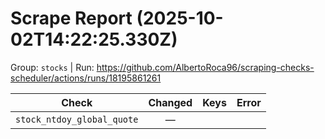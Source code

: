 # Scrape Report (2025-10-02T14:22:25.330Z)

Group: `stocks`  |  Run: https://github.com/AlbertoRoca96/scraping-checks-scheduler/actions/runs/18195861261

| Check | Changed | Keys | Error |
|---|:---:|:--|:--|
| `stock_ntdoy_global_quote` | — |  |  |
